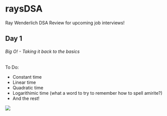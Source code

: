# raysDSA
 Ray Wenderlich DSA Review for upcoming job interviews!

## **Day 1** 
###### Big O! - Taking it back to the basics
To Do: 
- Constant time 
- Linear time
- Quadratic time 
- Logarithimic time (what a word to try to remember how to spell amirite?)
- And the rest!

![](https://media.giphy.com/media/3orieMlrdm4bxzP3jy/giphy.gif)

